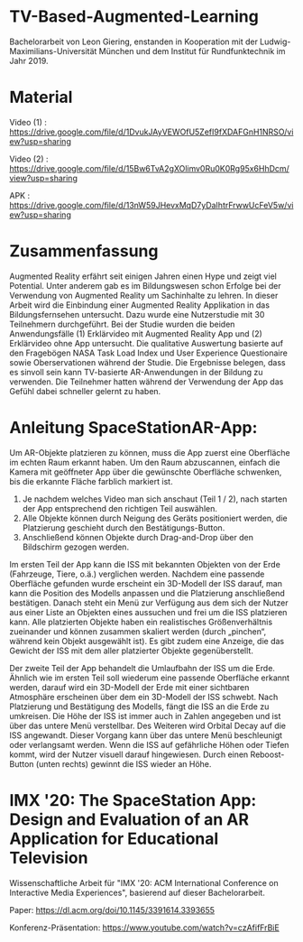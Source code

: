 # TV-Based-Augmented-Learning

Bachelorarbeit von Leon Giering, enstanden in Kooperation mit der Ludwig-Maximilians-Universität München und dem Institut für Rundfunktechnik im Jahr 2019.

# Material

Video (1) : https://drive.google.com/file/d/1DvukJAyVEWOfU5ZefI9fXDAFGnH1NRSO/view?usp=sharing

Video (2) : https://drive.google.com/file/d/15Bw6TvA2gXOlimv0Ru0K0Rg95x6HhDcm/view?usp=sharing

APK       : https://drive.google.com/file/d/13nW59JHevxMqD7yDaIhtrFrwwUcFeV5w/view?usp=sharing

# Zusammenfassung
Augmented Reality erfährt seit einigen Jahren einen Hype und zeigt viel Potential. Unter anderem
gab es im Bildungswesen schon Erfolge bei der Verwendung von Augmented Reality um Sachinhalte
zu lehren. In dieser Arbeit wird die Einbindung einer Augmented Reality Applikation in das
Bildungsfernsehen untersucht. Dazu wurde eine Nutzerstudie mit 30 Teilnehmern durchgeführt.
Bei der Studie wurden die beiden Anwendungsfälle (1) Erklärvideo mit Augmented Reality App
und (2) Erklärvideo ohne App untersucht. Die qualitative Auswertung basierte auf den Fragebögen
NASA Task Load Index und User Experience Questionaire sowie Oberservationen während
der Studie. Die Ergebnisse belegen, dass es sinvoll sein kann TV-basierte AR-Anwendungen in
der Bildung zu verwenden. Die Teilnehmer hatten während der Verwendung der App das Gefühl
dabei schneller gelernt zu haben.

# Anleitung SpaceStationAR-App:
Um AR-Objekte platzieren zu können, muss die App zuerst eine Oberfläche im echten Raum erkannt haben. Um den Raum abzuscannen, einfach die Kamera mit geöffneter App über die gewünschte Oberfläche schwenken, bis die erkannte Fläche farblich markiert ist. 

1.	Je nachdem welches Video man sich anschaut (Teil 1 / 2), nach starten der App entsprechend den richtigen Teil auswählen.
2.	Alle Objekte können durch Neigung des Geräts positioniert werden, die Platzierung geschieht durch den Bestätigungs-Button.
3.	Anschließend können Objekte durch Drag-and-Drop über den Bildschirm gezogen werden.

Im ersten Teil der App kann die ISS mit bekannten Objekten von der Erde (Fahrzeuge, Tiere, o.ä.) verglichen werden. Nachdem eine passende Oberfläche gefunden wurde erscheint ein 3D-Modell der ISS darauf, man kann die Position des Modells anpassen und die Platzierung anschließend bestätigen. Danach steht ein Menü zur Verfügung aus dem sich der Nutzer aus einer Liste an Objekten eines aussuchen und frei um die ISS platzieren kann. Alle platzierten Objekte haben ein realistisches Größenverhältnis zueinander und können zusammen skaliert werden (durch „pinchen“, während kein Objekt ausgewählt ist). Es gibt zudem eine Anzeige, die das Gewicht der ISS mit dem aller platzierter Objekte gegenüberstellt.

Der zweite Teil der App behandelt die Umlaufbahn der ISS um die Erde. Ähnlich wie im ersten Teil soll wiederum eine passende Oberfläche erkannt werden, darauf wird ein 3D-Modell der Erde mit einer sichtbaren Atmosphäre erscheinen über dem ein 3D-Modell der ISS schwebt. Nach Platzierung und Bestätigung des Modells, fängt die ISS an die Erde zu umkreisen. Die Höhe der ISS ist immer auch in Zahlen angegeben und ist über das untere Menü verstellbar. Des Weiteren wird Orbital Decay auf die ISS angewandt. Dieser Vorgang kann über das untere Menü beschleunigt oder verlangsamt werden. Wenn die ISS auf gefährliche Höhen oder Tiefen kommt, wird der Nutzer visuell darauf hingewiesen. Durch einen Reboost-Button (unten rechts) gewinnt die ISS wieder an Höhe.

# IMX '20: The SpaceStation App: Design and Evaluation of an AR Application for Educational Television

Wissenschaftliche Arbeit für "IMX '20: ACM International Conference on Interactive Media Experiences", basierend auf dieser Bachelorarbeit.

Paper: https://dl.acm.org/doi/10.1145/3391614.3393655

Konferenz-Präsentation: https://www.youtube.com/watch?v=czAfifFrBiE

